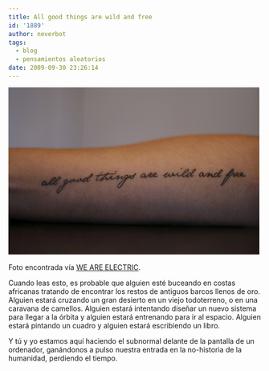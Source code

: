 ```yaml
---
title: All good things are wild and free
id: '1889'
author: neverbot
tags:
  - blog
  - pensamientos aleatorios
date: 2009-09-30 23:26:14
---
```


[![](./all-good-things-are-wild-and-free/tumblr_kpx3ekvUC61qzduxno1_500.jpg)](http://pineappleupsidedown.tumblr.com/post/187483745/fuckyeahtattoos-misselise-all-good-things-are)

Foto encontrada vía [WE ARE ELECTRIC](http://pineappleupsidedown.tumblr.com/post/187483745/fuckyeahtattoos-misselise-all-good-things-are).

Cuando leas esto, es probable que alguien esté buceando en costas africanas tratando de encontrar los restos de antiguos barcos llenos de oro. Alguien estará cruzando un gran desierto en un viejo todoterreno, o en una caravana de camellos. Alguien estará intentando diseñar un nuevo sistema para llegar a la órbita y alguien estará entrenando para ir al espacio. Alguien estará pintando un cuadro y alguien estará escribiendo un libro.

Y tú y yo estamos aquí haciendo el subnormal delante de la pantalla de un ordenador, ganándonos a pulso nuestra entrada en la no-historia de la humanidad, perdiendo el tiempo.